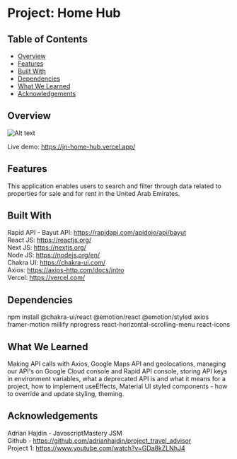 # Project: Home Hub
## Table of Contents
- [Overview](#overview)
- [Features](#features)
- [Built With](#built-with)
- [Dependencies](#dependencies)
- [What We Learned](#what-we-learned)
- [Acknowledgements](#acknowledgements)

## Overview
![Alt text](/src/assets/screenshot.png?raw=true "Home Hub Screenshot")

 Live demo: https://jn-home-hub.vercel.app/   

## Features
This application enables users to search and filter through data related to properties for sale and for rent in the United Arab Emirates. 

## Built With 
Rapid API - Bayut API: https://rapidapi.com/apidojo/api/bayut   
React JS: https://reactjs.org/  
Next JS: https://nextjs.org/  
Node JS: https://nodejs.org/en/    
Chakra UI: https://chakra-ui.com/    
Axios: https://axios-http.com/docs/intro    
Vercel: https://vercel.com/  

## Dependencies
npm install @chakra-ui/react @emotion/react @emotion/styled axios framer-motion millify nprogress react-horizontal-scrolling-menu react-icons

## What We Learned
Making API calls with Axios, Google Maps API and geolocations, managing our API's on Google Cloud console and Rapid API console, storing API keys in environment variables, what a deprecated API is and what it means for a project, how to implement useEffects, Material UI styled components -  how to override and update styling, theming. 

## Acknowledgements
Adrian Hajdin - JavascriptMastery JSM   
Github - https://github.com/adrianhajdin/project_travel_advisor    
Project 1: https://www.youtube.com/watch?v=GDa8kZLNhJ4  
